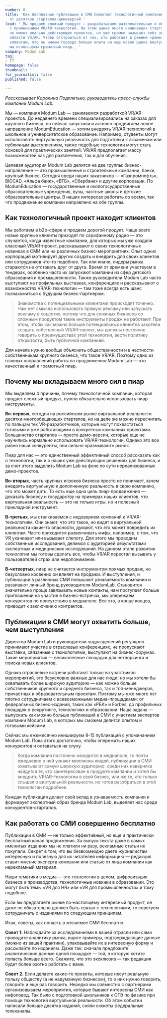 ```yaml
---
number: 0
title: 'Как бесплатные публикации в СМИ помогают технологичной компании отстроиться
  от десятков стартапов-демоверсий '
lead: '_Мы продаем сложный продукт ― разрабатываем развлекательные и обучающие системы
  с применением VR/AR-технологий. На этом рынке много начинающих стартапов, которые
  не имеют реально действующих проектов, но уже громко называют себя экспертами в
  области VR/AR. Чтобы отстроиться от тех, кто работает в режиме «демо», и доказать
  клиентам, что мы имеем гораздо больше опыта на еще новом рынке виртуальной реальности,
  мы используем грамотный пиар._ '
company: Modum Lab
tag:
- IT
homepage: false
thumbnail: ''
for_journalist: false
published: false

---
```

_Рассказывает Каролина Подплетько, руководитель пресс-службы компании Modum Lab._

Мы ― компания Modum Lab ― занимаемся разработкой VR/AR-проектов. До недавнего времени специализировались на заказах для крупного бизнеса, но сейчас запустили и активно продвигаем новое направление ModumEducation ― хотим внедрять VR/AR-технологий в школьное и университетское образование. Например, студенты могут использовать виртуальную реальность для подготовки к экзаменам или публичным выступлениям, также подобные технологии могут стать основой для практических занятий. VR/AR предполагает массу возможностей как для развлечения, так и для обучения.

Целевая аудитория Modum Lab делится на две группы: бизнес-направление ― это промышленные и строительные компании, банки, крупный бизнес. Сегодня среди наших заказчиков ― «Газпромнефть», BIOCAD, «Альфа банк», «ВТБ», «Сбербанк» и другие корпорации. По ModumEducation ― государственные и окологосударственные образовательные учреждения, вузы, частные школы и детские образовательные центры. В наших интересах работать со всеми, так что продвижение компании направлено на обе группы.

## Как технологичный проект находит клиентов

Мы работаем в b2b-сфере и продаем дорогой продукт. Чаще всего новые крупные клиенты приходят по сарафанному радио ― это случается, когда известные компании, для которых мы уже создали классный VR/AR-проект, рассказывают о своих технологичных новинках в СМИ или на различных бизнес-мероприятиях. Опыт одних корпораций мотивирует других создать и внедрить для своих клиентов или сотрудников что-то подобное. Так или иначе, лидеры рынка стараются не отставать друг от друга. Время от времени участвуем в тендерах, особенно часто их запускают компании из сфер детского образования и промышленности. Также руководители Modum Lab часто выступают на профильных выставках, конференциях и рассказывают о возможностях VR/AR-технологии ― там тоже всегда есть шанс познакомиться с будущим бизнес-партнером.

> Знакомства с потенциальными клиентами происходят точечно. Нам нет смысла использовать прямую рекламу или запускать рекламу в соцсетях, потому что для сложных бизнесов со сложным продуктом такие инструменты продаж не работают. При этом, чтобы как можно больше потенциальных клиентов захотели создать собственный VR/AR-проект, мы должны постоянно говорить о преимуществах этой технологии, вести политику открытости, быть публичной компанией.

Для начала нужно вообще объяснить общественности и в частности собственникам крупного бизнеса, что такое VR/AR. Поэтому одно из главных направлений работы по продвижению Modum Lab ― это качественный и грамотный пиар.

## Почему мы вкладываем много сил в пиар

Мы выделяем 4 причины, почему технологичной компании, которая продает сложный продукт, нужно обязательно использовать пиар-инструменты.

**Во-первых**, сегодня на российском рынке виртуальной реальности десятки многообещающих стартапов, но на деле же можно пересчитать по пальцам тех VR-разработчиков, которые могут похвастаться готовыми и уже работающими в конкретных компаниях проектами. Большинство стартапов ― просто демо-версии, которые еще не научились нормально использовать VR/AR-технологии. Однако это все равно наши конкуренты, они сильно «размывают» рынок.

Пиар для нас ― это единственный эффективный способ рассказать как о технологии, так и о наших уже действующих решениях для бизнеса, и за счет этого выделить Modum Lab на фоне по сути нереализованных демо-проектов.

**Во-вторых**, часть крупных игроков бизнеса просто не понимает, зачем внедрять виртуальную и дополненную реальность в свою компанию, что это может дать. То есть еще одна цель пиар-продвижения ― доказать бизнесу и государству на примерах наших клиентов, что виртуальная реальность ― это не только игры, но и полезный прикладной инструмент.

**В-третьих**, мы сталкиваемся с недоверием компаний к VR/AR-технологиям. Они знают, что это такое, но видят в виртуальной реальности какие-то опасности, думают, что это может повредить их клиентам. Часто приходится развенчивать мифы, например, о том, что VR укачивает или вызывает слепоту. Для этого мы проводим собственные исследования, делимся с аудиторией результатами экспертных и медицинских исследований. На данном этапе развития технологии мы готовы сделать все, чтобы VR/AR перестал вызывать у пользователей страх или недопонимание.

**В-четвертых**, пиар не считается инструментом прямых продаж, но безусловно косвенно он влияет на продажи. И выступления, и публикации в различных СМИ повышают узнаваемость компании и развивают личный бренд руководителя ModumLab. Становится значительно проще завязывать новые контакты, нам поступает больше приглашений на участие в бизнес-встречах, мы опережаем конкурентов по присутствию в медиаполе. Все это, в конце концов, приводит к заключению контрактов.

## Публикации в СМИ могут охватить больше, чем выступления

Директор Modum Lab и руководители подразделений регулярно принимают участие в отраслевых конференциях, не пропускают выставки, связанные с технологиями, выступают на бизнес-форумах. Такие мероприятия ― великолепные площадки для нетворкинга и поиска новых клиентов.

Однако отраслевые встречи работают только на участников мероприятий, это безусловно важные для нас люди, но мы хотели бы охватывать более широкую аудиторию ― как можно больше собственников крупного и среднего бизнеса, так и топ-менеджеров, причастных к образовательным проектам. Поэтому мы уже много лет плотно сотрудничаем с всевозможными медиа-площадками: от федеральных бизнес-изданий, таких как «РБК» и Forbes, до профильных площадок о рекрутинге, технологиях и образовании. Наша задача ― выпускать как можно больше публикаций в СМИ с участием экспертов компании Modum Lab, в которых мы сможем делится опытом и готовыми кейсами.

Сейчас мы ежемесячно инициируем 8-15 публикаций с упоминанием Modum Lab. Пока этого достаточно, чтобы опережать наших конкурентов и оставаться на слуху.

> Когда компания постоянно находится в медиаполе, то почти ежедневно о ней узнают миллионы людей, публикации в СМИ охватывают самую широкую аудиторию: среди них наверняка найдутся те, кто заинтересован в продукте компании и хотел бы внедрить VR/AR-технологии в свой бизнес, или же те, кто только слышал о виртуальной реальности, но готов разобраться в этой технологии подробнее.

Каждая публикация делает свой вклад в узнаваемость компании и формирует экспертный образ бренда Modum Lab, выделяет нас среди конкурентов-стартапов.

## Как работать со СМИ совершенно бесплатно

Публикации в СМИ ― не только эффективный, но еще и практически бесплатный канал продвижения. За выпуск текста даже в самых именитых изданиях мы не платили ни разу, рекламные статьи не покупали. Секрет в том, что вы безвозмездно даете журналистам интересную и полезную для их читателей информацию ― редакция ставит мнение эксперта компании или статью от лица компании как нерекламный материал.

Наши тематики в медиа ― это технологии в целом, цифровизация бизнеса и производства, технологичные новинки в образовании. Это могут быть темы «VR для HR» или «VR для промышленности» и тому подобное.

Если вы предлагаете рынке по-настоящему интересный продукт, он даже не обязательно должен быть связан с технологиями, то советуем сотрудничать с изданиями по следующим принципам.

Итак, советы, как попасть в желаемое СМИ бесплатно.

**Совет 1.** Наблюдайте за исследованиями в вашей отрасли или сами проводите аналитику рынка, ищите примеры, подтверждающие данные (можно из вашей практики), упаковывайте их в интересную форму и рассылайте по изданиям. Даже так: сначала предложите аналитические данные одной площадке ― той, в которую хотите попасть больше всего. Скажите, что это эксклюзив ― так редакция будет более охотно работать с вами.

**Совет 2.** Если делаете какие-то проекты, которые несут реальную пользу обществу (а не надуманную бизнесом), то о них нужно говорить, говорить и еще раз говорить. Нередко мы совместно с партнерами организовываем мероприятия, которые бывают интересны СМИ как инфоповод. Так было с подготовкой школьников к ОГЭ по физике при помощи технологий виртуальной реальности. Об этом событии написали больше десятка изданий, сняли сюжеты федеральные телеканалы.